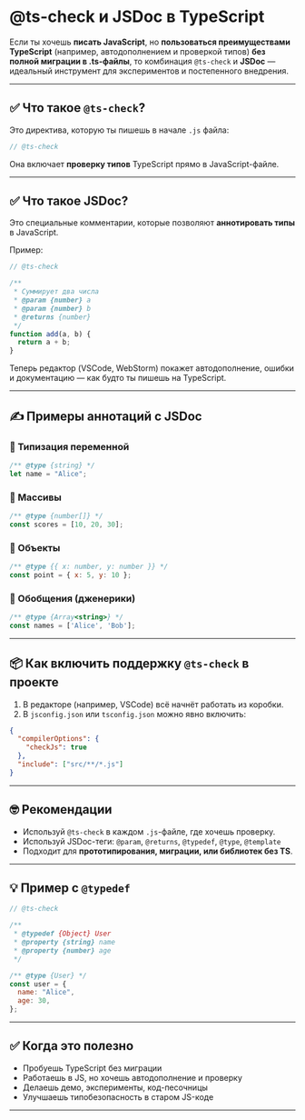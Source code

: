 # @ts-check и JSDoc в TypeScript

Если ты хочешь **писать JavaScript**, но **пользоваться преимуществами TypeScript** (например, автодополнением и проверкой типов) **без полной миграции в .ts-файлы**, то комбинация `@ts-check` и **JSDoc** — идеальный инструмент для экспериментов и постепенного внедрения.

---

## ✅ Что такое `@ts-check`?

Это директива, которую ты пишешь в начале `.js` файла:

```js
// @ts-check
```

Она включает **проверку типов** TypeScript прямо в JavaScript-файле.

---

## ✅ Что такое JSDoc?

Это специальные комментарии, которые позволяют **аннотировать типы** в JavaScript.

Пример:

```js
// @ts-check

/**
 * Суммирует два числа
 * @param {number} a
 * @param {number} b
 * @returns {number}
 */
function add(a, b) {
  return a + b;
}
```

Теперь редактор (VSCode, WebStorm) покажет автодополнение, ошибки и документацию — как будто ты пишешь на TypeScript.

---

## ✍️ Примеры аннотаций с JSDoc

### 📌 Типизация переменной

```js
/** @type {string} */
let name = "Alice";
```

### 📌 Массивы

```js
/** @type {number[]} */
const scores = [10, 20, 30];
```

### 📌 Объекты

```js
/** @type {{ x: number, y: number }} */
const point = { x: 5, y: 10 };
```

### 📌 Обобщения (дженерики)

```js
/** @type {Array<string>} */
const names = ['Alice', 'Bob'];
```

---

## 📦 Как включить поддержку `@ts-check` в проекте

1. В редакторе (например, VSCode) всё начнёт работать из коробки.
2. В `jsconfig.json` или `tsconfig.json` можно явно включить:

```json
{
  "compilerOptions": {
    "checkJs": true
  },
  "include": ["src/**/*.js"]
}
```

---

## 🤓 Рекомендации

* Используй `@ts-check` в каждом `.js`-файле, где хочешь проверку.
* Используй JSDoc-теги: `@param`, `@returns`, `@typedef`, `@type`, `@template`
* Подходит для **прототипирования, миграции, или библиотек без TS**.

---

## 💡 Пример с `@typedef`

```js
// @ts-check

/**
 * @typedef {Object} User
 * @property {string} name
 * @property {number} age
 */

/** @type {User} */
const user = {
  name: "Alice",
  age: 30,
};
```

---

## ✅ Когда это полезно

* Пробуешь TypeScript без миграции
* Работаешь в JS, но хочешь автодополнение и проверку
* Делаешь демо, эксперименты, код-песочницы
* Улучшаешь типобезопасность в старом JS-коде

---

